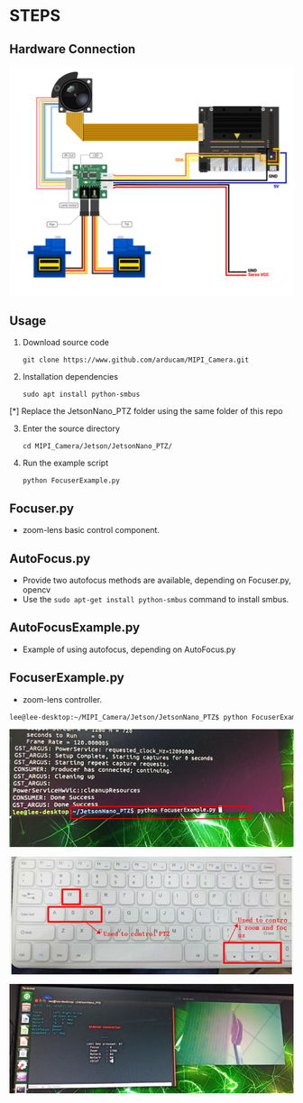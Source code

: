 # STEPS

## Hardware Connection
![IMAGE ALT TEXT](data/hardware.png)

## Usage  
1. Download source code
    ```
    git clone https://www.github.com/arducam/MIPI_Camera.git
    ```
2. Installation dependencies
    ```
    sudo apt install python-smbus
    ```

[*] Replace the JetsonNano_PTZ folder using the same folder of this repo


3. Enter the source directory
    ```
    cd MIPI_Camera/Jetson/JetsonNano_PTZ/
    ```
4. Run the example script
    ```
    python FocuserExample.py
    ```
## Focuser.py
* zoom-lens basic control component.

## AutoFocus.py
* Provide two autofocus methods are available, depending on Focuser.py, opencv
* Use the `sudo apt-get install python-smbus` command to install smbus.

## AutoFocusExample.py
* Example of using autofocus, depending on AutoFocus.py

## FocuserExample.py
* zoom-lens controller.
```bash 
lee@lee-desktop:~/MIPI_Camera/Jetson/JetsonNano_PTZ$ python FocuserExample.py
```
![IMAGE ALT TEXT](data/command.png)

![IMAGE ALT TEXT](data/key_value.png)

![IMAGE ALT TEXT](data/Arducam_Controller.png)
